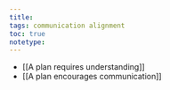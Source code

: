 ```yaml
---
title: 
tags: communication alignment
toc: true
notetype: 
---
```


- [[A plan requires understanding]]
- [[A plan encourages communication]]
